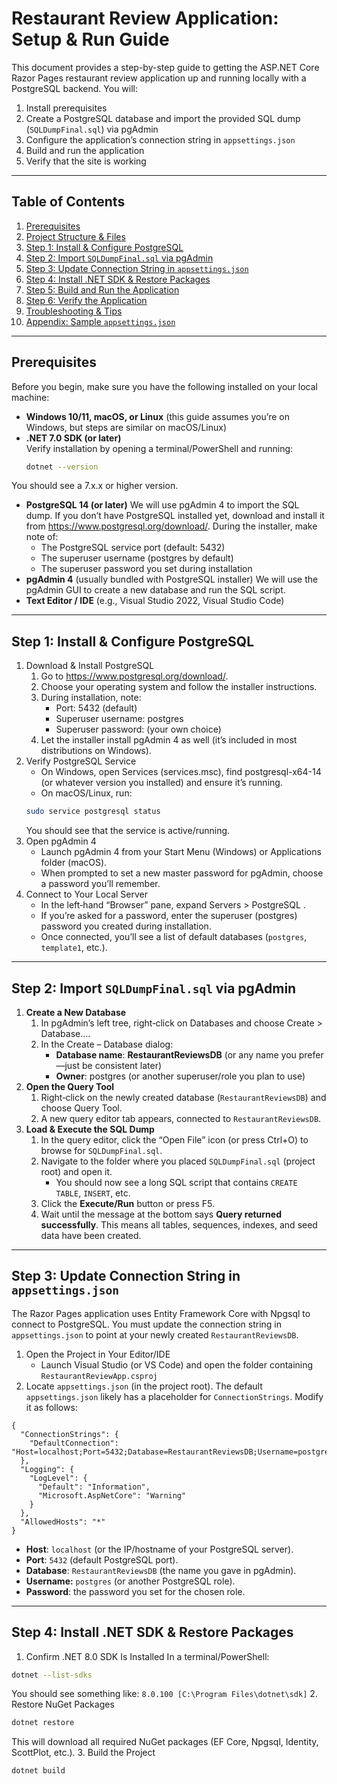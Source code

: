 # Restaurant Review Application: Setup & Run Guide

This document provides a step-by-step guide to getting the ASP.NET Core Razor Pages restaurant review application up and running locally with a PostgreSQL backend. You will:

1. Install prerequisites
2. Create a PostgreSQL database and import the provided SQL dump (`SQLDumpFinal.sql`) via pgAdmin
3. Configure the application’s connection string in `appsettings.json`
4. Build and run the application
5. Verify that the site is working

---

## Table of Contents

1. [Prerequisites](#prerequisites)  
2. [Project Structure & Files](#project-structure--files)  
3. [Step 1: Install & Configure PostgreSQL](#step-1-install--configure-postgresql)  
4. [Step 2: Import `SQLDumpFinal.sql` via pgAdmin](#step-2-import-sqldumpfinalsql-via-pgadmin)  
5. [Step 3: Update Connection String in `appsettings.json`](#step-3-update-connection-string-in-appsettingsjson)  
6. [Step 4: Install .NET SDK & Restore Packages](#step-4-install-net-sdk--restore-packages)  
7. [Step 5: Build and Run the Application](#step-5-build-and-run-the-application)  
8. [Step 6: Verify the Application](#step-6-verify-the-application)  
9. [Troubleshooting & Tips](#troubleshooting--tips)  
10. [Appendix: Sample `appsettings.json`](#appendix-sample-appsettingsjson)  

---

## Prerequisites

Before you begin, make sure you have the following installed on your local machine:

- **Windows 10/11, macOS, or Linux** (this guide assumes you’re on Windows, but steps are similar on macOS/Linux)
- **.NET 7.0 SDK (or later)**  
  Verify installation by opening a terminal/PowerShell and running:
  ```bash
  dotnet --version
    ```
You should see a 7.x.x or higher version.
- **PostgreSQL 14 (or later)**
We will use pgAdmin 4 to import the SQL dump. If you don’t have PostgreSQL installed yet, download and install it from https://www.postgresql.org/download/. During the installer, make note of:
    - The PostgreSQL service port (default: 5432)
    - The superuser username (postgres by default)
    - The superuser password you set during installation
- **pgAdmin 4** (usually bundled with PostgreSQL installer) 
We will use the pgAdmin GUI to create a new database and run the SQL script.
- **Text Editor / IDE** (e.g., Visual Studio 2022, Visual Studio Code)

---

## Step 1: Install & Configure PostgreSQL
1. Download & Install PostgreSQL
    1. Go to https://www.postgresql.org/download/.
    2. Choose your operating system and follow the installer instructions.
    3. During installation, note:
        - Port: 5432 (default)
        - Superuser username: postgres
        - Superuser password: (your own choice)
    4. Let the installer install pgAdmin 4 as well (it’s included in most distributions on Windows).
2. Verify PostgreSQL Service
    - On Windows, open Services (services.msc), find postgresql-x64-14 (or whatever version you installed) and ensure it’s running.
    - On macOS/Linux, run:
    ```bash
    sudo service postgresql status
    ```
    You should see that the service is active/running.
3. Open pgAdmin 4
    - Launch pgAdmin 4 from your Start Menu (Windows) or Applications folder (macOS).
    - When prompted to set a new master password for pgAdmin, choose a password you’ll remember.
4. Connect to Your Local Server
    - In the left‐hand “Browser” pane, expand Servers > PostgreSQL <version>.
    - If you’re asked for a password, enter the superuser (postgres) password you created during installation.
    - Once connected, you’ll see a list of default databases (`postgres`, `template1`, etc.).

---

## Step 2: Import `SQLDumpFinal.sql` via pgAdmin

1. **Create a New Database**
    1. In pgAdmin’s left tree, right‐click on Databases and choose Create > Database….
    2. In the Create – Database dialog:
        - **Database name**: **RestaurantReviewsDB** (or any name you prefer—just be consistent later)
        - **Owner**: postgres (or another superuser/role you plan to use)
2. **Open the Query Tool**
    1. Right‐click on the newly created database (`RestaurantReviewsDB`) and choose Query Tool.
    2. A new query editor tab appears, connected to `RestaurantReviewsDB`.
3. **Load & Execute the SQL Dump**
    1. In the query editor, click the “Open File” icon (or press Ctrl+O) to browse for `SQLDumpFinal.sql`.
    2. Navigate to the folder where you placed `SQLDumpFinal.sql` (project root) and open it.
        - You should now see a long SQL script that contains `CREATE TABLE`, `INSERT`, etc.
    3. Click the **Execute/Run** button or press F5.
    4. Wait until the message at the bottom says **Query returned successfully**. This means all tables, sequences, indexes, and seed data have been created.

---

## Step 3: Update Connection String in `appsettings.json`

The Razor Pages application uses Entity Framework Core with Npgsql to connect to PostgreSQL. 
You must update the connection string in `appsettings.json` to point at your newly created `RestaurantReviewsDB`.
1. Open the Project in Your Editor/IDE
    - Launch Visual Studio (or VS Code) and open the folder containing `RestaurantReviewApp.csproj`
2. Locate `appsettings.json` (in the project root).
The default `appsettings.json` likely has a placeholder for `ConnectionStrings`. Modify it as follows:
```jsonc
{
  "ConnectionStrings": {
    "DefaultConnection": "Host=localhost;Port=5432;Database=RestaurantReviewsDB;Username=postgres;Password=YourPostgresPassword"
  },
  "Logging": {
    "LogLevel": {
      "Default": "Information",
      "Microsoft.AspNetCore": "Warning"
    }
  },
  "AllowedHosts": "*"
}
```
- **Host**: `localhost` (or the IP/hostname of your PostgreSQL server).
- **Port**: `5432` (default PostgreSQL port).
- **Database**: `RestaurantReviewsDB` (the name you gave in pgAdmin).
- **Username:** `postgres` (or another PostgreSQL role).
- **Password**: the password you set for the chosen role.

---

## Step 4: Install .NET SDK & Restore Packages
1. Confirm .NET 8.0 SDK Is Installed
In a terminal/PowerShell:
```bash
dotnet --list-sdks
```
You should see something like:
`8.0.100 [C:\Program Files\dotnet\sdk]`
2. Restore NuGet Packages
```bash
dotnet restore
```
This will download all required NuGet packages (EF Core, Npgsql, Identity, ScottPlot, etc.).
3. Build the Project
```bash
dotnet build
```